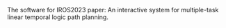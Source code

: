The software for IROS2023 paper: An interactive system for multiple-task linear temporal logic path
planning. 

